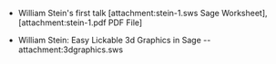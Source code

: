   * William Stein's first talk [attachment:stein-1.sws Sage Worksheet], [attachment:stein-1.pdf PDF File]

  * William Stein: Easy Lickable 3d Graphics in Sage -- attachment:3dgraphics.sws
